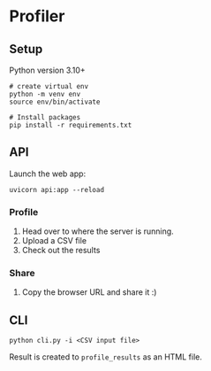# Profiler

## Setup
Python version 3.10+

```
# create virtual env
python -m venv env
source env/bin/activate

# Install packages
pip install -r requirements.txt
```

## API 

Launch the web app:
```
uvicorn api:app --reload
```

### Profile
1. Head over to where the server is running.
2. Upload a CSV file
3. Check out the results

### Share
1. Copy the browser URL and share it :)

## CLI

```
python cli.py -i <CSV input file>
```

Result is created to `profile_results` as an HTML file.